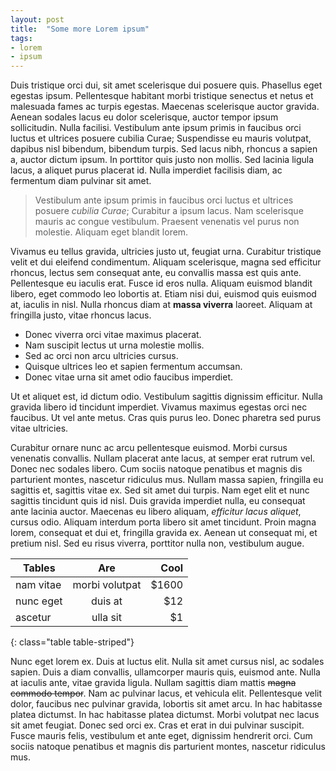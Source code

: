 ```yaml
---
layout: post
title:  "Some more Lorem ipsum"
tags:
- lorem
- ipsum
---
```

Duis tristique orci dui, sit amet scelerisque dui posuere quis. Phasellus eget egestas ipsum. Pellentesque habitant morbi tristique senectus et netus et malesuada fames ac turpis egestas. Maecenas scelerisque auctor gravida. Aenean sodales lacus eu dolor scelerisque, auctor tempor ipsum sollicitudin. Nulla facilisi. Vestibulum ante ipsum primis in faucibus orci luctus et ultrices posuere cubilia Curae; Suspendisse eu mauris volutpat, dapibus nisl bibendum, bibendum turpis. Sed lacus nibh, rhoncus a sapien a, auctor dictum ipsum. In porttitor quis justo non mollis. Sed lacinia ligula lacus, a aliquet purus placerat id. Nulla imperdiet facilisis diam, ac fermentum diam pulvinar sit amet.

> Vestibulum ante ipsum primis in faucibus orci luctus et ultrices posuere _cubilia Curae_; Curabitur a ipsum lacus. Nam scelerisque mauris ac congue vestibulum. Praesent venenatis vel purus non molestie. Aliquam eget blandit lorem. 

Vivamus eu tellus gravida, ultricies justo ut, feugiat urna. Curabitur tristique velit et dui eleifend condimentum. Aliquam scelerisque, magna sed efficitur rhoncus, lectus sem consequat ante, eu convallis massa est quis ante. Pellentesque eu iaculis erat. Fusce id eros nulla. Aliquam euismod blandit libero, eget commodo leo lobortis at. Etiam nisi dui, euismod quis euismod at, iaculis in nisl. Nulla rhoncus diam at **massa viverra** laoreet. Aliquam at fringilla justo, vitae rhoncus lacus.

 - Donec viverra orci vitae maximus placerat.
 - Nam suscipit lectus ut urna molestie mollis.
 - Sed ac orci non arcu ultricies cursus.
 - Quisque ultrices leo et sapien fermentum accumsan.
 - Donec vitae urna sit amet odio faucibus imperdiet.

Ut et aliquet est, id dictum odio. Vestibulum sagittis dignissim efficitur. Nulla gravida libero id tincidunt imperdiet. Vivamus maximus egestas orci nec faucibus. Ut vel ante metus. Cras quis purus leo. Donec pharetra sed purus vitae ultricies.

Curabitur ornare nunc ac arcu pellentesque euismod. Morbi cursus venenatis convallis. Nullam placerat ante lacus, at semper erat rutrum vel. Donec nec sodales libero. Cum sociis natoque penatibus et magnis dis parturient montes, nascetur ridiculus mus. Nullam massa sapien, fringilla eu sagittis et, sagittis vitae ex. Sed sit amet dui turpis. Nam eget elit et nunc sagittis tincidunt quis id nisl. Duis gravida imperdiet nulla, eu consequat ante lacinia auctor. Maecenas eu libero aliquam, _efficitur lacus aliquet_, cursus odio. Aliquam interdum porta libero sit amet tincidunt. Proin magna lorem, consequat et dui et, fringilla gravida ex. Aenean ut consequat mi, et pretium nisl. Sed eu risus viverra, porttitor nulla non, vestibulum augue.

| Tables        | Are              | Cool  |
| ------------- |:----------------:| -----:|
| nam vitae     | morbi volutpat   | $1600 |
| nunc eget     | duis at          |   $12 |
| ascetur       | ulla sit         |    $1 |
{: class="table table-striped"}

Nunc eget lorem ex. Duis at luctus elit. Nulla sit amet cursus nisl, ac sodales sapien. Duis a diam convallis, ullamcorper mauris quis, euismod ante. Nulla at iaculis ante, vitae gravida ligula. Nullam sagittis diam mattis ~~magna commodo tempor~~. Nam ac pulvinar lacus, et vehicula elit. Pellentesque velit dolor, faucibus nec pulvinar gravida, lobortis sit amet arcu. In hac habitasse platea dictumst. In hac habitasse platea dictumst. Morbi volutpat nec lacus sit amet feugiat. Donec sed orci ex. Cras et erat in dui pulvinar suscipit. Fusce mauris felis, vestibulum et ante eget, dignissim hendrerit orci. Cum sociis natoque penatibus et magnis dis parturient montes, nascetur ridiculus mus.
